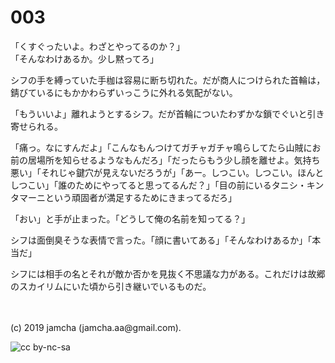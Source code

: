 

# 003

「くすぐったいよ。わざとやってるのか？」  
「そんなわけあるか。少し黙ってろ」

シフの手を縛っていた手枷は容易に断ち切れた。だが商人につけられた首輪は，錆びているにもかかわらずいっこうに外れる気配がない。

「もういいよ」離れようとするシフ。だが首輪についたわずかな鎖でぐいと引き寄せられる。

「痛っ。なにすんだよ」「こんなもんつけてガチャガチャ鳴らしてたら山賊にお前の居場所を知らせるようなもんだろ」「だったらもう少し顔を離せよ。気持ち悪い」「それじゃ鍵穴が見えないだろうが」「あー。しつこい。しつこい。ほんとしつこい」「誰のためにやってると思ってるんだ？」「目の前にいるタニシ・キンタマーニという頑固者が満足するためにきまってるだろ」

「おい」と手が止まった。「どうして俺の名前を知ってる？」

シフは面倒臭そうな表情で言った。「顔に書いてある」「そんなわけあるか」「本当だ」

シフには相手の名とそれが敵か否かを見抜く不思議な力がある。これだけは故郷のスカイリムにいた頃から引き継いでいるものだ。

<br>
<br>
(c) 2019 jamcha (jamcha.aa@gmail.com).

![cc by-nc-sa](https://i.creativecommons.org/l/by-nc-sa/4.0/88x31.png)

